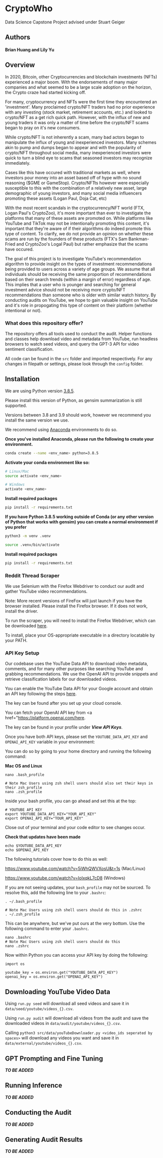 # CryptoWho
Data Science Capstone Project advised under Stuart Geiger

## Authors
#### Brian Huang and Lily Yu

## Overview
In 2020, Bitcoin, other Cryptocurrencies and blockchain investments (NFTs) experienced a major boom. With the endorsements of many major companies and what seemed to be a large scale adoption on the horizon, the Crypto craze had started kicking off.

For many, cryptocurrency and NFTs were the first time they encountered an 'investment'. Many proclaimed crypto/NFT traders had no prior experience with any investing (stock market, retirement accounts, etc.) and looked to crypto/NFT as a get rich quick path. However, with the influx of new and young traders it was only a matter of time before the crypto/NFT scams began to pray on it's new consumers.

While crypto/NFT is not inherently a scam, many bad actors began to manipulate the influx of young and inexperienced investors. Many schemes akin to pump and dumps began to appear and with the popularity of crypto/NFT throughout social media, many inexperienced investors were quick to turn a blind eye to scams that seasoned investors may recognize immediately.

Cases like this have occured with traditional markets as well, where investors pour money into an asset based off of hype with no sound reasoning ($GME or GameStop). Crypto/NFTts however were especially susceptible to this with the combination of a relatively new asset, large demographic of young investors, and many social media influencers promoting these assets (Logan Paul, Doja Cat, etc)

With the most recent scandals in the cryptocurrency/NFT world (FTX, Logan Paul's CryptoZoo), it's more important than ever to investigate the platforms that many of these assets are promoted on. While platforms like YouTube and TikTok may not be intentionally promoting this content, it's important that they're aware of if their algorithms do indeed promote this type of content. To clarify, we do not provide an opinion on whether these scams are run by the founders of these products (FTX's Sam Bankman-Fried and CryptoZoo's Logal Paul) but rather emphasize that the scams have occured.

The goal of this project is to investigate YouTube's recommendation algorithm to provide insight on the types of investment recommendations being provided to users across a variety of age groups. We assume that all individuals should be receiving the same proportion of recommendations based on their search trends (within a margin of error) regardless of age. This implies that a user who is younger and searching for general investment advice should not be receiving more crypto/NFT recommendations than someone who is older with similar watch history. By conducting audits on YouTube, we hope to gain valuable insight on YouTube and it's role in propogating this type of content on their platform (whether intentional or not).

### What does this repository offer?

The repository offers all tools used to conduct the audit. Helper functions and classes help download video and metadata from YouTube, run headless browsers to watch seed videos, and query the GPT-3 API for video sentiment classification.

All code can be found in the `src` folder and imported respectively. For any changes in filepath or settings, please look through the `config` folder.

## Installation

We are using Python version [3.8.5](https://www.python.org/downloads/release/python-385/).

Please install this version of Python, as gensim summarization is still supported.

Versions between 3.8 and 3.9 should work, however we recommend you install the same version we use.

We recommend using [Anaconda](https://www.anaconda.com/) environments to do so.

**Once you've installed Anaconda, please run the following to create your environment.**

```bash
conda create --name <env_name> python=3.8.5
```

**Activate your conda environment like so:**
```bash
# Linux/Mac
source activate <env_name>

# Windows
activate <env_name>
```

**Install required packages**

```bash
pip install -r requirements.txt
```

**If you have Python 3.8.5 working outside of Conda (or any other version of Python that works with gensim) you can create a normal environment if you prefer**

```bash
python3 -m venv .venv

source .venv/bin/activate
```

**Install required packages**

```bash
pip install -r requirements.txt
```

### Reddit Thread Scraper

We use Selenium with the Firefox Webdriver to conduct our audit and gather YouTube video recommendations.

Note: More recent versions of FireFox will just launch if you have the browser installed. Please install the Firefox browser. If it does not work, install the driver.

To run the scraper, you will need to install the Firefox Webdriver, which can be downloaded [here](https://github.com/mozilla/geckodriver/releases).

To install, place your OS-appropriate executable in a directory locatable by your PATH.

### API Key Setup

Our codebase uses the YouTube Data API to download video metadata, comments, and for many other purposes like searching YouTube and grabbing recommendations. We use the OpenAI API to provide snippets and retrieve classification labels for our downloaded videos.

You can enable the YouTube Data API for your Google account and obtain an API key following the steps <a href="https://developers.google.com/youtube/v3/getting-started">here</a>.

The key can be found after you set up your cloud console.

You can fetch your OpenAI API key from <a href="https://platform.openai.com/here</a>.

The key can be found in your profile under ***View API Keys***.

Once you have both API keys, please set the ```YOUTUBE_DATA_API_KEY``` and ```OPENAI_API_KEY``` variable in your environment:

You can do so by going to your home directory and running the following command:

**Mac OS and Linux**

```
nano .bash_profile

# Note Mac Users using zsh shell users should also set their keys in their zsh_profile
nano .zsh_profile
```

Inside your bash profile, you can go ahead and set this at the top:

```
# YOUTUBE API KEY
export YOUTUBE_DATA_API_KEY="YOUR_API_KEY"
export OPENAI_API_KEY="YOUR_API_KEY"
```

Close out of your terminal and your code editor to see changes occur.

**Check that updates have been made**
```
echo $YOUTUBE_DATA_API_KEY
echo $OPENAI_API_KEY
```

The following tutorials cover how to do this as well:

https://www.youtube.com/watch?v=5iWhQWVXosU&t=1s (Mac/Linux)

https://www.youtube.com/watch?v=IolxqkL7cD8 (Windows)

If you are not seeing updates, your `bash_profile` may not be sourced. To resolve this, add the following line to your `.bashrc`:

```
. ~/.bash_profile

# Note Mac Users using zsh shell users should do this in .zshrc
. ~/.zsh_profile
```

This can be anywhere, but we've put ours at the very bottom. Use the following command to enter your `.bashrc`.

```
nano .bashrc
# Note Mac Users using zsh shell users should do this
nano .zshrc
```

Now within Python you can access your API key by doing the following:
```
import os

youtube_key = os.environ.get("YOUTUBE_DATA_API_KEY")
openai_key = os.environ.get("OPENAI_API_KEY")
```

## Downloading YouTube Video Data
Using `run.py seed` will download all seed videos and save it in `data/seed/youtube/videos_{}.csv`.

Using `run.py audit` will download all videos from the audit and save the downloaded videos in `data/audit/youtube/videos_{}.csv`.

Calling `python3 src/data/youTubeDownloader.py <video_ids seperated by spaces>` will download any videos you want and save it in `data/external/youtube/videos_{}.csv`. 

## GPT Prompting and Fine Tuning
***TO BE ADDED***

## Running Inference
***TO BE ADDED***

## Conducting the Audit
***TO BE ADDED***

## Generating Audit Results
***TO BE ADDED***

